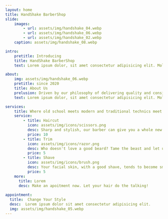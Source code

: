 ```yaml
---
layout: home
title: HandShake BarberShop
slide:
    images:
        - url: assets/img/handshake_04.webp
        - url: assets/img/handshake_06.webp
        - url: assets/img/handshake_02.webp
    caption: assets/img/handshake_08.webp

intro:
    pretitle: Introducing
    title: HandShake BarberShop
    text: Lorem ipsum dolor, sit amet consectetur adipisicing elit. Mollitia vitae veniam eius accusantium dolores provident.

about:
    img: assets/img/handshake_06.webp
    pretitle: since 2020
    title: About Us
    prelusion: Driven by our philosophy of delivering quality and consistency in laid back surrounding to make effortless style, we aim to creat in hair a refreshing take on the past while anticipating the new.
    text: Lorem ipsum dolor, sit amet consectetur adipisicing elit. Mollitia vitae veniam eius accusantium dolores provident.

services:
    title: Where old school meets modern and traditional technics meet the latest trends.
    service:
        - title: Haircut
          icon: assets/img/icons/scissors.png
          desc: Sharp and stylish, our barber can give you a whole new look. Whether bold and futuristic, or minimal and dapper, we have just the slice for you
          price: 10
        - title: Trim
          icon: assets/img/icons/razor.png
          desc: Who doesn't love a good beard? Tame the beast and let us primp your beard to perfection. From simple trims to innovative styles, this one is truly for fellas.
          price: 5
        - title: Shave
          icon: assets/img/icons/brush.png
          desc: Your facial skin, with a good shave, tends to become smoother, cleaner and healthier.All you do is lie back and relax.
          price: 5
    more:
      title: Lorem
      desc: Make an apoitment now. Let your hair do the talking!
  
appointment:
  title:  Change Your Style 
  desc:  Lorem ipsum dolor sit amet consectetur adipisicing elit.
  img: assets/img/handshake_05.webp
---
```

